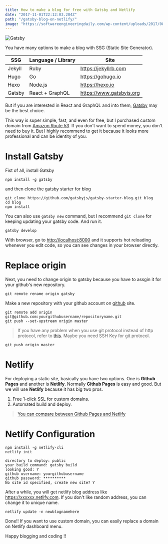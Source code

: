 ```yaml
---
title: How to make a blog for free with Gatsby and Netlify
date: "2017-11-01T22:12:03.284Z"
path: "/gatsby-blog-on-netlify/"
image: "https://softwareengineeringdaily.com/wp-content/uploads/2017/08/GatsbyJS.png"
---
```


![Gatsby](https://softwareengineeringdaily.com/wp-content/uploads/2017/08/GatsbyJS.png)

You have many options to make a blog with SSG (Static Site Generator).

|SSG|Language / Library|Site|
|---|---|---|
|Jekyll|Ruby|https://jekyllrb.com|
|Hugo|Go|https://gohugo.io|
|Hexo|Node.js|https://hexo.io|
|Gatsby|React + GraphQL|https://www.gatsbyjs.org|

But if you are interested in React and GraphQL and into them, [Gatsby](https://www.gatsbyjs.org) may be the best choice.

This way is super simple, fast, and even for free, but I purchased custom domain from [Amazon Route 53](https://aws.amazon.com/en/route53). If you don't want to spend money, you don't need to buy it. But I highly recommend to get it because it looks more professional and can be identity of you.

# Install Gatsby

Fist of all, install Gatsby

```
npm install -g gatsby
```

and then clone the gatsby starter for blog

```
git clone https://github.com/gatsbyjs/gatsby-starter-blog.git blog
cd blog
npm install
```

You can also use `gatsby new` command, but I recommend `git clone` for keeping updating your gatsby code.
And run it.

```
gatsby develop
```

With browser, go to [http://localhost:8000](http://localhost:8000)
and it supports hot reloading whenever you edit code, so you can see changes in your browser directly.

# Replace origin

Next, you need to change origin to gatsby because you have to assgin it for your github's new repository.

```
git remote rename origin gatsby
```

Make a new repository with your github account on [github](https://github.com/new) site.

```
git remote add origin git@github.com:yourgithubusername/repositoryname.git
git push --set-upstream origin master
```

>If you have any problem when you use git protocol instead of http protocol, refer to [this](https://help.github.com/articles/adding-a-new-ssh-key-to-your-github-account). Maybe you need SSH Key for git protocol.

```
git push origin master
```

# Netlify

For deploying a static site, basically you have two options. One is **Github Pages** and another is **Netlify**. Normally **Github Pages** is easy and good. But we will use **Netlify** because it has big two pros.

1. Free 1-click SSL for custom domains.
2. Automated build and deploy.

>[You can compare between Github Pages and Netlify](https://www.netlify.com/github-pages-vs-netlify/)

# Netlify Configuration

```
npm install -g netlify-cli
netlify init
```

```
directory to deploy: public
your build command: gatsby build
looking good: Y
github username: yourgithubusername
github password: **********
No site id specified, create new site? Y
```

After a while, you will get netlify blog address like https://xxxxxx.netlify.com. If you don't like random address, you can change it to unique name.

```
netlify update -n newblognamehere
```

Done!! If you want to use custom domain, you can easily replace a domain on Netlify dashboard menu.


Happy blogging and coding !!











